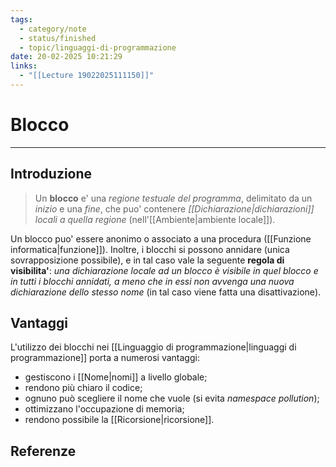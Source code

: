 ```yaml
---
tags:
  - category/note
  - status/finished
  - topic/linguaggi-di-programmazione
date: 20-02-2025 10:21:29
links:
  - "[[Lecture 19022025111150]]"
---
```

# Blocco
---
## Introduzione
> Un **blocco** e' una _regione testuale del programma_, delimitato da un _inizio_ e una _fine_, che puo' contenere _[[Dichiarazione|dichiarazioni]] locali a quella regione_ (nell'[[Ambiente|ambiente locale]]).

Un blocco puo' essere anonimo o associato a una procedura ([[Funzione informatica|funzione]]). Inoltre, i blocchi si possono annidare (unica sovrapposizione possibile), e in tal caso vale la seguente **regola di visibilita'**: _una dichiarazione locale ad un blocco è visibile in quel blocco e in tutti i blocchi annidati, a meno che in essi non avvenga una nuova dichiarazione dello stesso nome_ (in tal caso viene fatta una disattivazione).

## Vantaggi
L'utilizzo dei blocchi nei [[Linguaggio di programmazione|linguaggi di programmazione]] porta a numerosi vantaggi:
- gestiscono i [[Nome|nomi]] a livello globale;
- rendono più chiaro il codice;
- ognuno può scegliere il nome che vuole (si evita _namespace pollution_);
- ottimizzano l'occupazione di memoria;
- rendono possibile la [[Ricorsione|ricorsione]].

## Referenze